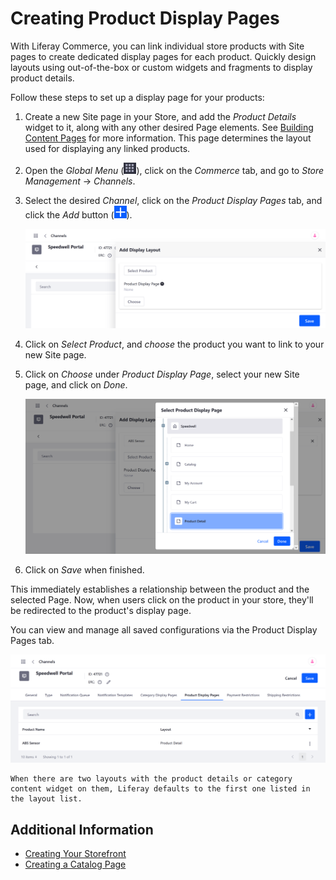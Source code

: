 # Creating Product Display Pages

With Liferay Commerce, you can link individual store products with Site pages to create dedicated display pages for each product. Quickly design layouts using out-of-the-box or custom widgets and fragments to display product details.

Follow these steps to set up a display page for your products:

1. Create a new Site page in your Store, and add the *Product Details* widget to it, along with any other desired Page elements. See [Building Content Pages](https://learn.liferay.com/dxp/latest/en/site-building/creating-pages/building-and-managing-content-pages.html) for more information. This page determines the layout used for displaying any linked products.

1. Open the *Global Menu* (![Global Menu](../images/icon-applications-menu.png)), click on the *Commerce* tab, and go to *Store Management* &rarr; *Channels*.

1. Select the desired *Channel*, click on the *Product Display Pages* tab, and click the *Add* button (![Add Button](../images/icon-add.png)).

   ![Click on Add in the Product Display Pages tab.](./creating-product-display-pages/images/02.png)

1. Click on *Select Product*, and *choose* the product you want to link to your new Site page.

1. Click on *Choose* under *Product Display Page*, select your new Site page, and click on *Done*.

   ![Select your new Page.](./creating-product-display-pages/images/03.png)

1. Click on *Save* when finished.

This immediately establishes a relationship between the product and the selected Page. Now, when users click on the product in your store, they'll be redirected to the product's display page.

You can view and manage all saved configurations via the Product Display Pages tab.

![View and manage all saved configurations via the Product Display Pages tab.](./creating-product-display-pages/images/04.png)

```{note}
When there are two layouts with the product details or category content widget on them, Liferay defaults to the first one listed in the layout list.
```

## Additional Information

* [Creating Your Storefront](./creating-your-storefront.md)
* [Creating a Catalog Page](./creating-a-catalog-page.md)
